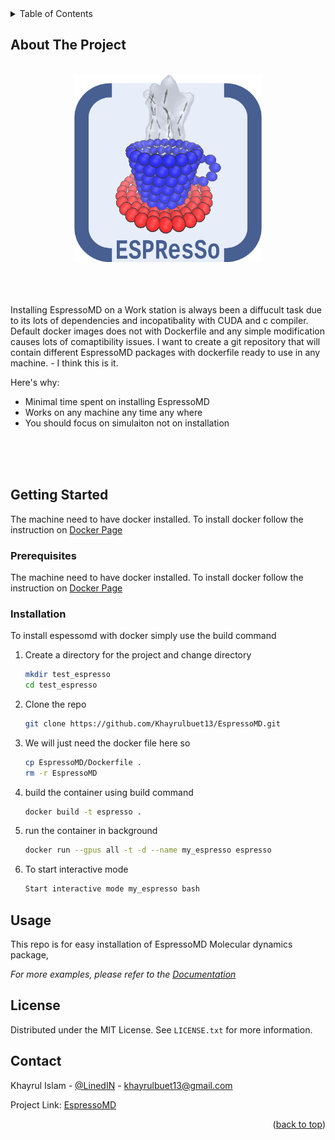 
<!-- TABLE OF CONTENTS -->
<details>
  <summary>Table of Contents</summary>
  <ol>
    <li><a href="#about-the-project">About The Project</a></li>
    <li>
      <a href="#getting-started">Getting Started</a>
      <ul>
        <li><a href="#prerequisites">Prerequisites</a></li>
        <li><a href="#installation">Installation</a></li>
      </ul>
    </li>
    <li><a href="#usage">Usage</a></li>
    <li><a href="#license">License</a></li>
    <li><a href="#contact">Contact</a></li>
  </ol>
</details>



<!-- ABOUT THE PROJECT -->
## About The Project

<!-- PROJECT LOGO -->
<br />
<div align="center">
  <a href="https://github.com/github_username/repo_name">
    <img src="images/Espresso.png" alt="Logo" width="300" height="300">
  </a>
</div>

</br>
</br>
</br>

Installing EspressoMD on a Work station is always been a diffucult task due to its lots of dependencies and incopatibality with CUDA and c compiler. Default docker images does not with Dockerfile and any simple modification causes lots of comaptibility issues. I want to create a git repository that will contain different EspressoMD packages with dockerfile ready to use in any machine. - I think this is it.

Here's why:
* Minimal time spent on installing EspressoMD 
* Works on any machine any time any where
* You should focus on simulaiton not on installation

</br>
</br>
</br>



<!-- GETTING STARTED -->
## Getting Started

The machine need to have docker installed. To install docker follow the instruction on [Docker Page](https://docs.docker.com/desktop/install/linux-install/)

### Prerequisites

The machine need to have docker installed. To install docker follow the instruction on [Docker Page](https://docs.docker.com/desktop/install/linux-install/)


### Installation

To install espessomd with docker simply use the build command

1. Create a directory for the project and change directory
   ```sh
   mkdir test_espresso
   cd test_espresso
   ```
2. Clone the repo
   ```sh
   git clone https://github.com/Khayrulbuet13/EspressoMD.git
   ```
3. We will just need the docker file here so 
   ```sh
   cp EspressoMD/Dockerfile .
   rm -r EspressoMD
   ```
4. build the container using build command
   ```sh
   docker build -t espresso .
   ```
5. run the container in background
   ```sh
   docker run --gpus all -t -d --name my_espresso espresso
   ```
6. To start interactive mode
   ```sh
   Start interactive mode my_espresso bash
   ```


<!-- USAGE EXAMPLES -->
## Usage

This repo is for easy installation of EspressoMD Molecular dynamics package,

_For more examples, please refer to the [Documentation](https://espressomd.github.io/doc/index.html)_


<!-- LICENSE -->
## License

Distributed under the MIT License. See `LICENSE.txt` for more information.


<!-- CONTACT -->
## Contact

Khayrul Islam - [@LinedIN](https://www.linkedin.com/in/khayrulbuet13/) - khayrulbuet13@gmail.com

Project Link: [EspressoMD](https://github.com/Khayrulbuet13/EspressoMD.git)

<p align="right">(<a href="#readme-top">back to top</a>)</p>
